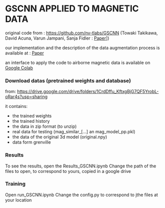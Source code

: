 # GSCNN APPLIED TO MAGNETIC DATA

original code from : https://github.com/nv-tlabs/GSCNN
(Towaki Takikawa, David Acuna, Varun Jampani, Sanja Fidler : [Paper](https://arxiv.org/abs/1907.05740)])

our implementation and the description of the data augmentation process is available at : [Paper](http://arxiv.org/abs/2110.14440)

an interface to apply the code to airborne magnetic data is available on [Google Colab](https://colab.research.google.com/drive/1YHyJ1xAbIyEgzEL--srEbJXj-qLMpsgc?usp=sharing)

### Download datas (pretrained weights and database)

 from: https://drive.google.com/drive/folders/1CrdDffu_KftxgBjG7QF5YrobL-oRar4s?usp=sharing
 
 it contains: 
 - the trained weights
 - the trained history
 - the data in zip format (to unzip)
 - real data for testing (mag_similar_[...] an mag_model_pp.pkl)
 - the data of the original 3d model (original.npy)
 - data form grenville
 
 ### Results 
 
 To see the results, open the Results_GSCNN.ipynb
 Change the path of the files to open, to correspond to yours, copied in a google drive
 
 ### Training
 
 Open run_GSCNN.ipynb
 Change the config.py to correspond to jthe files at your location
 

